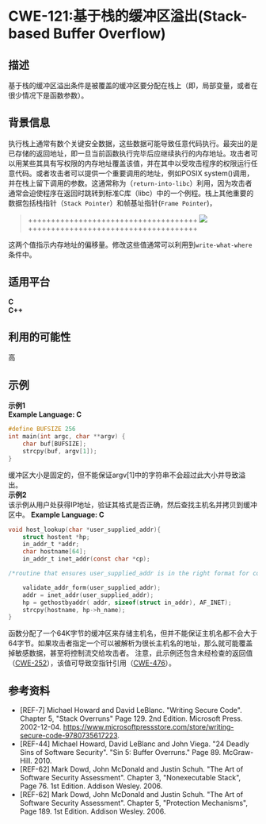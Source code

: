 # CWE-121:基于栈的缓冲区溢出(Stack-based Buffer Overflow)
## 描述
基于栈的缓冲区溢出条件是被覆盖的缓冲区要分配在栈上（即，局部变量，或者在很少情况下是函数参数）。
## 背景信息
执行栈上通常有数个关键安全数据，这些数据可能导致任意代码执行。最突出的是已存储的返回地址，即一旦当前函数执行完毕后应继续执行的内存地址。攻击者可以用某些其具有写权限的内存地址覆盖该值，并在其中以受攻击程序的权限运行任意代码。或者攻击者可以提供一个重要调用的地址，例如POSIX system()调用，并在栈上留下调用的参数。这通常称为（``return-into-libc``）利用，因为攻击者通常会迫使程序在返回时跳转到标准C库（libc）中的一个例程。栈上其他重要的数据包括栈指针（``Stack Pointer``）和帧基址指针(``Frame Pointer``)，
> +++++++++++++++++++++++++++++++++++++
> ![](https://upload.wikimedia.org/wikipedia/commons/thumb/d/d3/Call_stack_layout.svg/1024px-Call_stack_layout.svg.png)
> +++++++++++++++++++++++++++++++++++++

这两个值指示内存地址的偏移量。修改这些值通常可以利用到```write-what-where```条件中。
## 适用平台
**C**  
**C++**
## 利用的可能性
高
## 示例
**示例1**  
**Example Language: C**
```C
#define BUFSIZE 256
int main(int argc, char **argv) {
    char buf[BUFSIZE];
    strcpy(buf, argv[1]);
}
```  
缓冲区大小是固定的，但不能保证argv[1]中的字符串不会超过此大小并导致溢出。  
**示例2**  
该示例从用户处获得IP地址，验证其格式是否正确，然后查找主机名并拷贝到缓冲区中。
**Example Language: C**
```C
void host_lookup(char *user_supplied_addr){
    struct hostent *hp;
    in_addr_t *addr;
    char hostname[64];
    in_addr_t inet_addr(const char *cp);

/*routine that ensures user_supplied_addr is in the right format for conversion */ 

    validate_addr_form(user_supplied_addr);
    addr = inet_addr(user_supplied_addr);
    hp = gethostbyaddr( addr, sizeof(struct in_addr), AF_INET);
    strcpy(hostname, hp->h_name);
}
```
函数分配了一个64K字节的缓冲区来存储主机名，但并不能保证主机名都不会大于64字节。如果攻击者指定一个可以被解析为很长主机名的地址，那么就可能覆盖掉敏感数据，甚至将控制流交给攻击者。
注意，此示例还包含未经检查的返回值（[CWE-252]()），该值可导致空指针引用（[CWE-476]()）。
## 参考资料  
* [REF-7] Michael Howard and David LeBlanc. "Writing Secure Code". Chapter 5, "Stack Overruns" Page 129. 2nd Edition. Microsoft Press. 2002-12-04. <https://www.microsoftpressstore.com/store/writing-secure-code-9780735617223>.
* [REF-44] Michael Howard, David LeBlanc and John Viega. "24 Deadly Sins of Software Security". "Sin 5: Buffer Overruns." Page 89. McGraw-Hill. 2010.
* [REF-62] Mark Dowd, John McDonald and Justin Schuh. "The Art of Software Security Assessment". Chapter 3, "Nonexecutable Stack", Page 76. 1st Edition. Addison Wesley. 2006.
* [REF-62] Mark Dowd, John McDonald and Justin Schuh. "The Art of Software Security Assessment". Chapter 5, "Protection Mechanisms", Page 189. 1st Edition. Addison Wesley. 2006.

